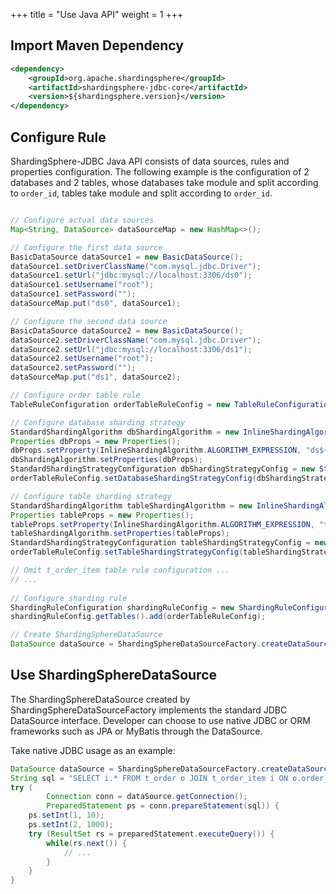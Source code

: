 +++
title = "Use Java API"
weight = 1
+++

## Import Maven Dependency

```xml
<dependency>
    <groupId>org.apache.shardingsphere</groupId>
    <artifactId>shardingsphere-jdbc-core</artifactId>
    <version>${shardingsphere.version}</version>
</dependency>
```

## Configure Rule

ShardingSphere-JDBC Java API consists of data sources, rules and properties configuration.
The following example is the configuration of 2 databases and 2 tables, 
whose databases take module and split according to `order_id`, tables take module and split according to `order_id`.

```java

// Configure actual data sources
Map<String, DataSource> dataSourceMap = new HashMap<>();

// Configure the first data source
BasicDataSource dataSource1 = new BasicDataSource();
dataSource1.setDriverClassName("com.mysql.jdbc.Driver");
dataSource1.setUrl("jdbc:mysql://localhost:3306/ds0");
dataSource1.setUsername("root");
dataSource1.setPassword("");
dataSourceMap.put("ds0", dataSource1);

// Configure the second data source
BasicDataSource dataSource2 = new BasicDataSource();
dataSource2.setDriverClassName("com.mysql.jdbc.Driver");
dataSource2.setUrl("jdbc:mysql://localhost:3306/ds1");
dataSource2.setUsername("root");
dataSource2.setPassword("");
dataSourceMap.put("ds1", dataSource2);

// Configure order table rule
TableRuleConfiguration orderTableRuleConfig = new TableRuleConfiguration("t_order", "ds${0..1}.t_order${0..1}");

// Configure database sharding strategy
StandardShardingAlgorithm dbShardingAlgorithm = new InlineShardingAlgorithm();
Properties dbProps = new Properties();
dbProps.setProperty(InlineShardingAlgorithm.ALGORITHM_EXPRESSION, "ds${user_id % 2}");
dbShardingAlgorithm.setProperties(dbProps);
StandardShardingStrategyConfiguration dbShardingStrategyConfig = new StandardShardingStrategyConfiguration("user_id", dbShardingAlgorithm);
orderTableRuleConfig.setDatabaseShardingStrategyConfig(dbShardingStrategyConfig);

// Configure table sharding strategy
StandardShardingAlgorithm tableShardingAlgorithm = new InlineShardingAlgorithm();
Properties tableProps = new Properties();
tableProps.setProperty(InlineShardingAlgorithm.ALGORITHM_EXPRESSION, "t_order${order_id % 2}");
tableShardingAlgorithm.setProperties(tableProps);
StandardShardingStrategyConfiguration tableShardingStrategyConfig = new StandardShardingStrategyConfiguration("order_id", tableShardingAlgorithm);
orderTableRuleConfig.setTableShardingStrategyConfig(tableShardingStrategyConfig);

// Omit t_order_item table rule configuration ...
// ...
    
// Configure sharding rule
ShardingRuleConfiguration shardingRuleConfig = new ShardingRuleConfiguration();
shardingRuleConfig.getTables().add(orderTableRuleConfig);

// Create ShardingSphereDataSource
DataSource dataSource = ShardingSphereDataSourceFactory.createDataSource(dataSourceMap, Collections.singleton((shardingRuleConfig), new Properties());
```

## Use ShardingSphereDataSource

The ShardingSphereDataSource created by ShardingSphereDataSourceFactory implements the standard JDBC DataSource interface.
Developer can choose to use native JDBC or ORM frameworks such as JPA or MyBatis through the DataSource.

Take native JDBC usage as an example:

```java
DataSource dataSource = ShardingSphereDataSourceFactory.createDataSource(dataSourceMap, Collections.singleton((shardingRuleConfig), new Properties());
String sql = "SELECT i.* FROM t_order o JOIN t_order_item i ON o.order_id=i.order_id WHERE o.user_id=? AND o.order_id=?";
try (
        Connection conn = dataSource.getConnection();
        PreparedStatement ps = conn.prepareStatement(sql)) {
    ps.setInt(1, 10);
    ps.setInt(2, 1000);
    try (ResultSet rs = preparedStatement.executeQuery()) {
        while(rs.next()) {
            // ...
        }
    }
}
```
